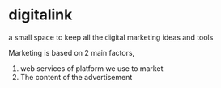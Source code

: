 # digitalink
a small space to keep all the digital marketing ideas and tools

Marketing is based on 2 main factors, 
1. web services of platform we use to market
2. The content of the advertisement

